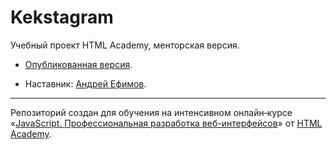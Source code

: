 # Kekstagram

Учебный проект HTML Academy, менторская версия.

* [Опубликованная версия](https://efiand.github.io/kekstagram).

* Наставник: [Андрей Ефимов](https://htmlacademy.ru/profile/efiand).

---

Репозиторий создан для обучения на интенсивном онлайн‑курсе «[JavaScript. Профессиональная разработка веб-интерфейсов](https://htmlacademy.ru/intensive/javascript)» от [HTML Academy](https://htmlacademy.ru).
